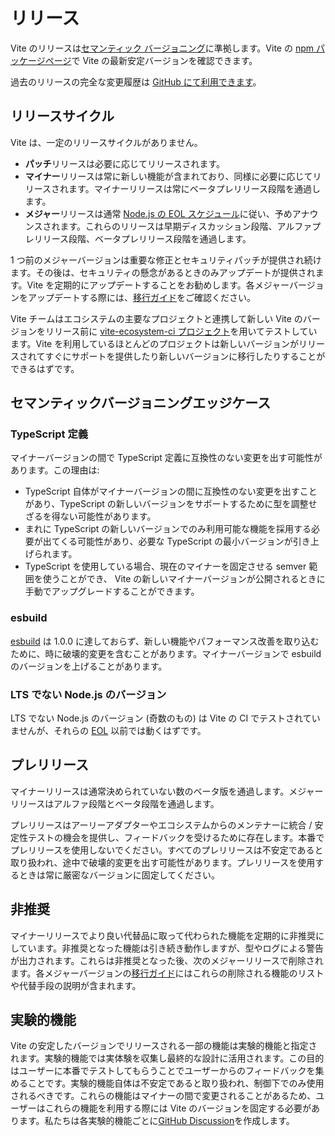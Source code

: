 # リリース

Vite のリリースは[セマンティック バージョニング](https://semver.org/)に準拠します。Vite の [npm パッケージページ](https://www.npmjs.com/package/vite)で Vite の最新安定バージョンを確認できます。

過去のリリースの完全な変更履歴は [GitHub にて利用できます](https://github.com/vitejs/vite/blob/main/packages/vite/CHANGELOG.md)。

## リリースサイクル

Vite は、一定のリリースサイクルがありません。

- **パッチ**リリースは必要に応じてリリースされます。
- **マイナー**リリースは常に新しい機能が含まれており、同様に必要に応じてリリースされます。マイナーリリースは常にベータプレリリース段階を通過します。
- **メジャー**リリースは通常 [Node.js の EOL スケジュール](https://endoflife.date/nodejs)に従い、予めアナウンスされます。これらのリリースは早期ディスカッション段階、アルファプレリリース段階、ベータプレリリース段階を通過します。

1 つ前のメジャーバージョンは重要な修正とセキュリティパッチが提供され続けます。その後は、セキュリティの懸念があるときのみアップデートが提供されます。Vite を定期的にアップデートすることをお勧めします。各メジャーバージョンをアップデートする際には、[移行ガイド](/guide/migration)をご確認ください。

Vite チームはエコシステムの主要なプロジェクトと連携して新しい Vite のバージョンをリリース前に [vite-ecosystem-ci プロジェクト](https://github.com/vitejs/vite-ecosystem-ci)を用いてテストしています。Vite を利用しているほとんどのプロジェクトは新しいバージョンがリリースされてすぐにサポートを提供したり新しいバージョンに移行したりすることができるはずです。

## セマンティックバージョニングエッジケース

### TypeScript 定義

マイナーバージョンの間で TypeScript 定義に互換性のない変更を出す可能性があります。この理由は:

- TypeScript 自体がマイナーバージョンの間に互換性のない変更を出すことがあり、TypeScript の新しいバージョンをサポートするために型を調整せざるを得ない可能性があります。
- まれに TypeScript の新しいバージョンでのみ利用可能な機能を採用する必要が出てくる可能性があり、必要な TypeScript の最小バージョンが引き上げられます。
- TypeScript を使用している場合、現在のマイナーを固定させる semver 範囲を使うことができ、 Vite の新しいマイナーバージョンが公開されるときに手動でアップグレードすることができます。

### esbuild

[esbuild](https://esbuild.github.io/) は 1.0.0 に達しておらず、新しい機能やパフォーマンス改善を取り込むために、時に破壊的変更を含むことがあります。マイナーバージョンで esbuild のバージョンを上げることがあります。

### LTS でない Node.js のバージョン

LTS でない Node.js のバージョン (奇数のもの) は Vite の CI でテストされていませんが、それらの [EOL](https://endoflife.date/nodejs) 以前では動くはずです。

## プレリリース

マイナーリリースは通常決められていない数のベータ版を通過します。メジャーリリースはアルファ段階とベータ段階を通過します。

プレリリースはアーリーアダプターやエコシステムからのメンテナーに統合 / 安定性テストの機会を提供し、フィードバックを受けるために存在します。本番でプレリリースを使用しないでください。すべてのプレリリースは不安定であると取り扱われ、途中で破壊的変更を出す可能性があります。プレリリースを使用するときは常に厳密なバージョンに固定してください。

## 非推奨

マイナーリリースでより良い代替品に取って代わられた機能を定期的に非推奨にしています。非推奨となった機能は引き続き動作しますが、型やログによる警告が出力されます。これらは非推奨となった後、次のメジャーリリースで削除されます。各メジャーバージョンの[移行ガイド](/guide/migration)にはこれらの削除される機能のリストや代替手段の説明が含まれます。

## 実験的機能

Vite の安定したバージョンでリリースされる一部の機能は実験的機能と指定されます。実験的機能では実体験を収集し最終的な設計に活用されます。この目的はユーザーに本番でテストしてもらうことでユーザーからのフィードバックを集めることです。実験的機能自体は不安定であると取り扱われ、制御下でのみ使用されるべきです。これらの機能はマイナーの間で変更されることがあるため、ユーザーはこれらの機能を利用する際には Vite のバージョンを固定する必要があります。私たちは各実験的機能ごとに[GitHub Discussion](https://github.com/vitejs/vite/discussions/categories/feedback?discussions_q=is%3Aopen+label%3Aexperimental+category%3AFeedback)を作成します。
